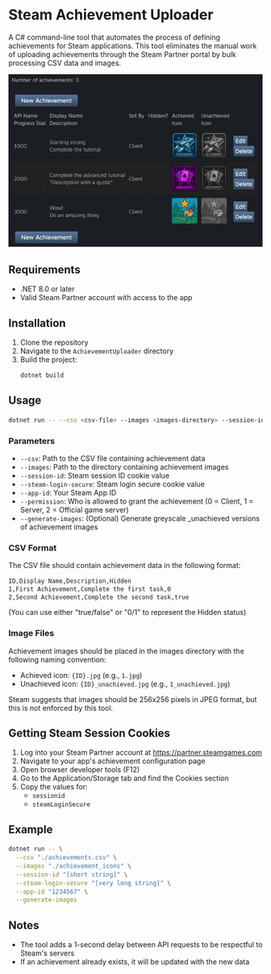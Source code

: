 # Steam Achievement Uploader

A C# command-line tool that automates the process of defining achievements for Steam applications. This tool eliminates the manual work of uploading achievements through the Steam Partner portal by bulk processing CSV data and images.

![](../doc/partner-screenshot.jpg)

## Requirements

- .NET 8.0 or later
- Valid Steam Partner account with access to the app

## Installation

1. Clone the repository
2. Navigate to the `AchievementUploader` directory
3. Build the project:
   ```bash
   dotnet build
   ```

## Usage

```bash
dotnet run -- --csv <csv-file> --images <images-directory> --session-id <session-id> --steam-login-secure <steam-login> --app-id <app-id> [--generate-images]
```

### Parameters

- `--csv`: Path to the CSV file containing achievement data
- `--images`: Path to the directory containing achievement images
- `--session-id`: Steam session ID cookie value
- `--steam-login-secure`: Steam login secure cookie value  
- `--app-id`: Your Steam App ID
- `--permission`: Who is allowed to grant the achievement (0 = Client, 1 = Server, 2 = Official game server)
- `--generate-images`: (Optional) Generate greyscale _unachieved versions of achievement images

### CSV Format

The CSV file should contain achievement data in the following format:
```csv
ID,Display Name,Description,Hidden
1,First Achievement,Complete the first task,0
2,Second Achievement,Complete the second task,true
```
(You can use either "true/false" or "0/1" to represent the Hidden status)

### Image Files

Achievement images should be placed in the images directory with the following naming convention:
- Achieved icon: `{ID}.jpg` (e.g., `1.jpg`)
- Unachieved icon: `{ID}_unachieved.jpg` (e.g., `1_unachieved.jpg`)

Steam suggests that images should be 256x256 pixels in JPEG format, but this is not enforced by this tool.

## Getting Steam Session Cookies

1. Log into your Steam Partner account at https://partner.steamgames.com
2. Navigate to your app's achievement configuration page
3. Open browser developer tools (F12)
4. Go to the Application/Storage tab and find the Cookies section
5. Copy the values for:
   - `sessionid`
   - `steamLoginSecure`

## Example

```bash
dotnet run -- \
  --csv "./achievements.csv" \
  --images "./achievement_icons" \
  --session-id "[short string]" \
  --steam-login-secure "[very long string]" \
  --app-id "1234567" \
  --generate-images
```

## Notes

- The tool adds a 1-second delay between API requests to be respectful to Steam's servers
- If an achievement already exists, it will be updated with the new data

